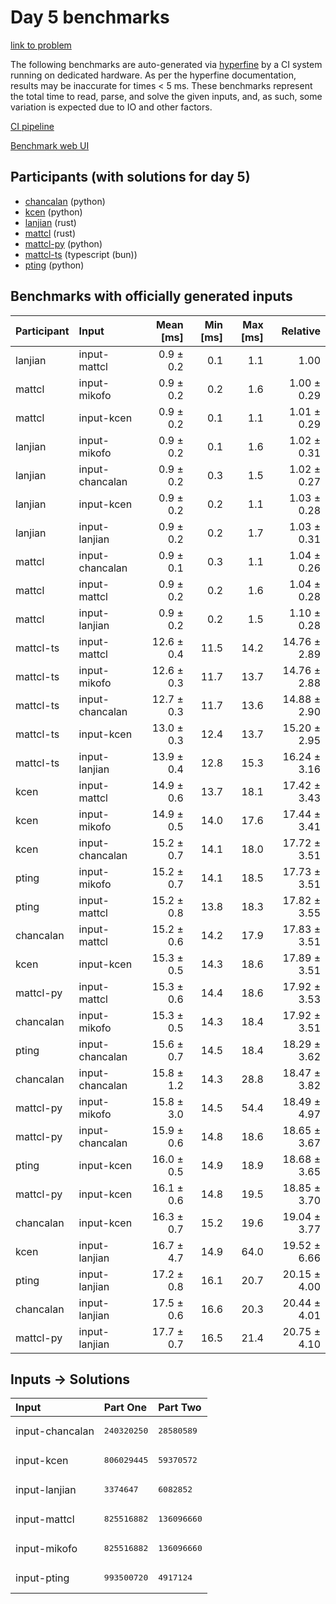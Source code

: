 # Day 5 benchmarks

[link to problem](https://adventofcode.com/2023/day/5)

The following benchmarks are auto-generated via
[hyperfine](https://github.com/sharkdp/hyperfine) by a CI system running on
dedicated hardware. As per the hyperfine documentation, results may be
inaccurate for times < 5 ms. These benchmarks represent the total time to read,
parse, and solve the given inputs, and, as such, some variation is expected due
to IO and other factors.

[CI pipeline](http://ci.papercode.net:8080/teams/main/pipelines/aoc2023)

[Benchmark web UI](https://aoc.ancalagon.black)


## Participants (with solutions for day 5)

- [chancalan](https://github.com/chancalan/aoc2023) (python)
- [kcen](https://github.com/kcen/aoc2023) (python)
- [lanjian](https://github.com/lanjian/aoc-2023) (rust)
- [mattcl](https://github.com/mattcl/aoc2023) (rust)
- [mattcl-py](https://github.com/mattcl/aoc2023-py) (python)
- [mattcl-ts](https://github.com/mattcl/aoc2023-js) (typescript (bun))
- [pting](https://github.com/pting/aoc2023) (python)


## Benchmarks with officially generated inputs

| Participant | Input | Mean [ms] | Min [ms] | Max [ms] | Relative |
|:---|:---|---:|---:|---:|---:|
| lanjian | input-mattcl | 0.9 ± 0.2 | 0.1 | 1.1 | 1.00 |
| mattcl | input-mikofo | 0.9 ± 0.2 | 0.2 | 1.6 | 1.00 ± 0.29 |
| mattcl | input-kcen | 0.9 ± 0.2 | 0.1 | 1.1 | 1.01 ± 0.29 |
| lanjian | input-mikofo | 0.9 ± 0.2 | 0.1 | 1.6 | 1.02 ± 0.31 |
| lanjian | input-chancalan | 0.9 ± 0.2 | 0.3 | 1.5 | 1.02 ± 0.27 |
| lanjian | input-kcen | 0.9 ± 0.2 | 0.2 | 1.1 | 1.03 ± 0.28 |
| lanjian | input-lanjian | 0.9 ± 0.2 | 0.2 | 1.7 | 1.03 ± 0.31 |
| mattcl | input-chancalan | 0.9 ± 0.1 | 0.3 | 1.1 | 1.04 ± 0.26 |
| mattcl | input-mattcl | 0.9 ± 0.2 | 0.2 | 1.6 | 1.04 ± 0.28 |
| mattcl | input-lanjian | 0.9 ± 0.2 | 0.2 | 1.5 | 1.10 ± 0.28 |
| mattcl-ts | input-mattcl | 12.6 ± 0.4 | 11.5 | 14.2 | 14.76 ± 2.89 |
| mattcl-ts | input-mikofo | 12.6 ± 0.3 | 11.7 | 13.7 | 14.76 ± 2.88 |
| mattcl-ts | input-chancalan | 12.7 ± 0.3 | 11.7 | 13.6 | 14.88 ± 2.90 |
| mattcl-ts | input-kcen | 13.0 ± 0.3 | 12.4 | 13.7 | 15.20 ± 2.95 |
| mattcl-ts | input-lanjian | 13.9 ± 0.4 | 12.8 | 15.3 | 16.24 ± 3.16 |
| kcen | input-mattcl | 14.9 ± 0.6 | 13.7 | 18.1 | 17.42 ± 3.43 |
| kcen | input-mikofo | 14.9 ± 0.5 | 14.0 | 17.6 | 17.44 ± 3.41 |
| kcen | input-chancalan | 15.2 ± 0.7 | 14.1 | 18.0 | 17.72 ± 3.51 |
| pting | input-mikofo | 15.2 ± 0.7 | 14.1 | 18.5 | 17.73 ± 3.51 |
| pting | input-mattcl | 15.2 ± 0.8 | 13.8 | 18.3 | 17.82 ± 3.55 |
| chancalan | input-mattcl | 15.2 ± 0.6 | 14.2 | 17.9 | 17.83 ± 3.51 |
| kcen | input-kcen | 15.3 ± 0.5 | 14.3 | 18.6 | 17.89 ± 3.51 |
| mattcl-py | input-mattcl | 15.3 ± 0.6 | 14.4 | 18.6 | 17.92 ± 3.53 |
| chancalan | input-mikofo | 15.3 ± 0.5 | 14.3 | 18.4 | 17.92 ± 3.51 |
| pting | input-chancalan | 15.6 ± 0.7 | 14.5 | 18.4 | 18.29 ± 3.62 |
| chancalan | input-chancalan | 15.8 ± 1.2 | 14.3 | 28.8 | 18.47 ± 3.82 |
| mattcl-py | input-mikofo | 15.8 ± 3.0 | 14.5 | 54.4 | 18.49 ± 4.97 |
| mattcl-py | input-chancalan | 15.9 ± 0.6 | 14.8 | 18.6 | 18.65 ± 3.67 |
| pting | input-kcen | 16.0 ± 0.5 | 14.9 | 18.9 | 18.68 ± 3.65 |
| mattcl-py | input-kcen | 16.1 ± 0.6 | 14.8 | 19.5 | 18.85 ± 3.70 |
| chancalan | input-kcen | 16.3 ± 0.7 | 15.2 | 19.6 | 19.04 ± 3.77 |
| kcen | input-lanjian | 16.7 ± 4.7 | 14.9 | 64.0 | 19.52 ± 6.66 |
| pting | input-lanjian | 17.2 ± 0.8 | 16.1 | 20.7 | 20.15 ± 4.00 |
| chancalan | input-lanjian | 17.5 ± 0.6 | 16.6 | 20.3 | 20.44 ± 4.01 |
| mattcl-py | input-lanjian | 17.7 ± 0.7 | 16.5 | 21.4 | 20.75 ± 4.10 |


## Inputs -> Solutions

| Input | Part One | Part Two |
|:---|:---|:---|
|input-chancalan|<pre>240320250</pre>|<pre>28580589</pre>|
|input-kcen|<pre>806029445</pre>|<pre>59370572</pre>|
|input-lanjian|<pre>3374647</pre>|<pre>6082852</pre>|
|input-mattcl|<pre>825516882</pre>|<pre>136096660</pre>|
|input-mikofo|<pre>825516882</pre>|<pre>136096660</pre>|
|input-pting|<pre>993500720</pre>|<pre>4917124</pre>|